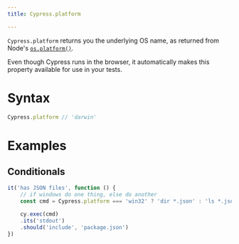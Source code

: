 ```yaml
---
title: Cypress.platform

---
```


`Cypress.platform` returns you the underlying OS name, as returned from Node's [`os.platform()`](https://nodejs.org/api/os.html#os_os_platform).

Even though Cypress runs in the browser, it automatically makes this property available for use in your tests.

# Syntax

```javascript
Cypress.platform // 'darwin'
```

# Examples

## Conditionals

```javascript
it('has JSON files', function () {
    // if windows do one thing, else do another
    const cmd = Cypress.platform === 'win32' ? 'dir *.json' : 'ls *.json'

    cy.exec(cmd)
    .its('stdout')
    .should('include', 'package.json')
})
```
